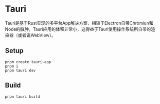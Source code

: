# Tauri

Tauri是基于Rust实现的多平台App解决方案，相较于Electron自带Chromiun和Node的臃肿，Tauri应用的体积非常小，这得益于Tauri使用操作系统所自带的渲染器（或者说WebView）。



## Setup

``` shell
pnpm create tauri-app
pnpm i
pnpm tauri dev
```



## Build

``` shell
pnpm tauri build
```



